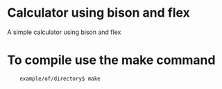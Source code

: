 # Calculator using bison and flex
 A simple calculator using bison and flex
# To compile use the make command
```
    example/of/directory$ make
```
